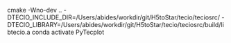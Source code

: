 cmake -Wno-dev .. -DTECIO_INCLUDE_DIR=/Users/abides/workdir/git/H5toStar/tecio/teciosrc/ -DTECIO_LIBRARY=/Users/abides/workdir/git/H5toStar/tecio/teciosrc/build/libtecio.a
conda activate PyTecplot
